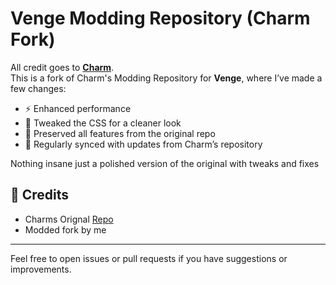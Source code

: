 # Venge Modding Repository (Charm Fork)

All credit goes to **[Charm](https://github.com/charmsmods)**.  
This is a fork of Charm's Modding Repository for **Venge**, where I’ve made a few changes:

- ⚡ Enhanced performance  
- 🎨 Tweaked the CSS for a cleaner look  
- 🧱 Preserved all features from the original repo  
- 🔄 Regularly synced with updates from Charm’s repository

Nothing insane just a polished version of the original with tweaks and fixes

## 🙌 Credits

- Charms Orignal [Repo](https://github.com/CharmsMods/Modding-Repository-V2-Official-)  
- Modded fork by me

---

Feel free to open issues or pull requests if you have suggestions or improvements.
